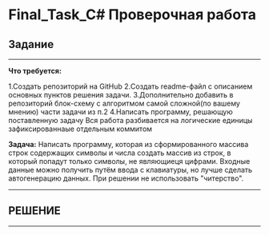 # Final_Task_C# Проверочная работа
## Задание
---
**Что требуется:**

1.Создать репозиторий на GitHub
2.Создать readme-файл c описанием основных пунктов решения задачи.
3.Дополнительно добавить в репозиторий блок-схему с алгоритмом самой сложной(по вашему мнению) части задачи из п.2
4.Написать программу, решающую поставленную задачу
Вся работа разбивается на логические единицы зафиксированнаые отдельным коммитом

**Задача:** Написать программу, которая из сформированного массива строк содержащих символы и числа создать массив из строк, в который попадут только символы, не являющиеця цифрами.
Входные данные можно получить путём ввода с клавиатуры, но лучше сделать автогенерацию данных. При решении не использовать "читерство".

---

## РЕШЕНИЕ
---
